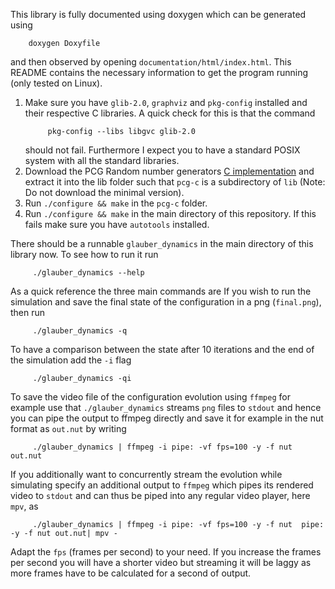 This library is fully documented using doxygen which can be generated using

        doxygen Doxyfile

and then observed by opening `documentation/html/index.html`. This README
contains the necessary information to get the program running (only tested on
Linux).

1. Make sure you have `glib-2.0`, `graphviz` and `pkg-config` installed and
   their respective C libraries. A quick check for this is that the command
   ```
        pkg-config --libs libgvc glib-2.0
   ```
   should not fail. Furthermore I expect you to have a standard POSIX system
   with all the standard libraries.
2. Download the PCG Random number generators
   [C implementation](http://www.pcg-random.org/download.html)
   and extract it into the lib folder such that `pcg-c` is a subdirectory of
   `lib` (Note: Do not download the minimal version).
3. Run `./configure && make` in the `pcg-c` folder.
4. Run `./configure && make` in the main directory of this repository. If this
   fails make sure you have `autotools` installed.

There should be a runnable `glauber_dynamics` in the main directory of this
library now. To see how to run it run

```
     ./glauber_dynamics --help
```

As a quick reference the three main commands are
If you wish to run the simulation and save the final state of the
configuration in a png (`final.png`), then run

```
     ./glauber_dynamics -q
```

To have a comparison between the state after 10 iterations and the end of
the simulation add the `-i` flag

```
     ./glauber_dynamics -qi
```

To save the video file of the configuration evolution using `ffmpeg` for
example use that `./glauber_dynamics` streams `png` files to `stdout` and
hence you can pipe the output to ffmpeg directly and save it for example in
the nut format as `out.nut` by writing

```
     ./glauber_dynamics | ffmpeg -i pipe: -vf fps=100 -y -f nut out.nut
```

If you additionally want to concurrently stream the evolution while
simulating specify an additional output to `ffmpeg` which pipes its rendered
video to `stdout` and can thus be piped into any regular video player, here
`mpv`, as
     
```
     ./glauber_dynamics | ffmpeg -i pipe: -vf fps=100 -y -f nut  pipe: -y -f nut out.nut| mpv -
```

Adapt the `fps` (frames per second) to your need. If you increase the frames
per second you will have a shorter video but streaming it will be laggy as
more frames have to be calculated for a second of output.
